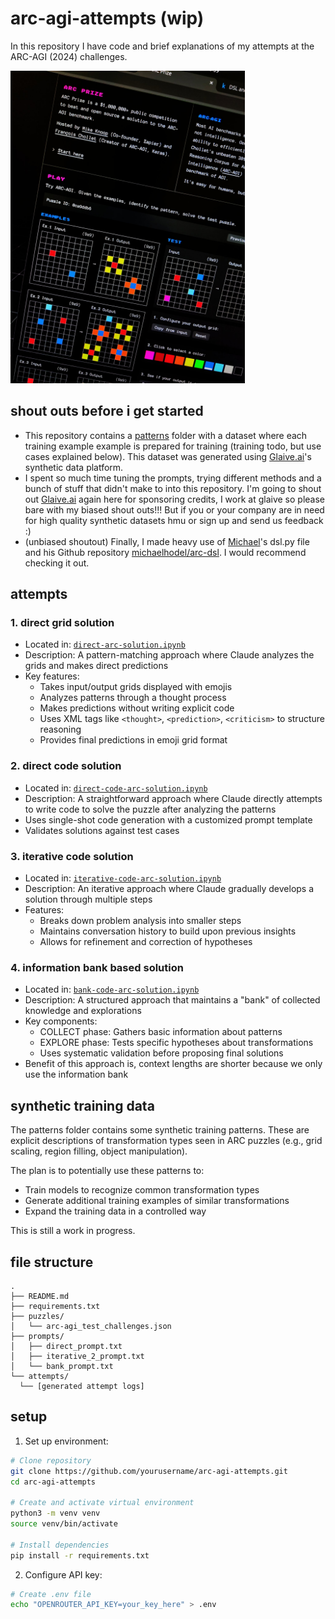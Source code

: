 # arc-agi-attempts (wip)

In this repository I have code and brief explanations of my attempts at the ARC-AGI (2024) challenges.

<img src="extra/image.png" height="500"/>

## shout outs before i get started
- This repository contains a [patterns](patterns) folder with a dataset where each training example example is prepared for training (training todo, but use cases explained below). This dataset was generated using [Glaive.ai](glaive.ai)'s synthetic data platform.
- I spent so much time tuning the prompts, trying different methods and a bunch of stuff that didn't make to into this repository. I'm going to shout out [Glaive.ai](glaive.ai) again here for sponsoring credits, I work at glaive so please bare with my biased shout outs!!! But if you or your company are in need for high quality synthetic datasets hmu or sign up and send us feedback :)
- (unbiased shoutout) Finally, I made heavy use of [Michael](https://x.com/bayesilicon)'s dsl.py file and his Github repository [michaelhodel/arc-dsl](https://github.com/michaelhodel/arc-dsl/blob/main/dsl.py). I would recommend checking it out.

## attempts

### 1. direct grid solution
- Located in: [`direct-arc-solution.ipynb`](direct-arc-solution.ipynb)
- Description: A pattern-matching approach where Claude analyzes the grids and makes direct predictions
- Key features:
  - Takes input/output grids displayed with emojis
  - Analyzes patterns through a thought process
  - Makes predictions without writing explicit code
  - Uses XML tags like `<thought>`, `<prediction>`, `<criticism>` to structure reasoning
  - Provides final predictions in emoji grid format

### 2. direct code solution
- Located in: [`direct-code-arc-solution.ipynb`](direct-code-arc-solution.ipynb)
- Description: A straightforward approach where Claude directly attempts to write code to solve the puzzle after analyzing the patterns
- Uses single-shot code generation with a customized prompt template
- Validates solutions against test cases

### 3. iterative code solution
- Located in: [`iterative-code-arc-solution.ipynb`](iterative-code-arc-solution.ipynb)
- Description: An iterative approach where Claude gradually develops a solution through multiple steps
- Features:
  - Breaks down problem analysis into smaller steps
  - Maintains conversation history to build upon previous insights
  - Allows for refinement and correction of hypotheses

### 4. information bank based solution
- Located in: [`bank-code-arc-solution.ipynb`](bank-code-arc-solution.ipynb)
- Description: A structured approach that maintains a "bank" of collected knowledge and explorations
- Key components:
  - COLLECT phase: Gathers basic information about patterns
  - EXPLORE phase: Tests specific hypotheses about transformations
  - Uses systematic validation before proposing final solutions
- Benefit of this approach is, context lengths are shorter because we only use the information bank

## synthetic training data
The patterns folder contains some synthetic training patterns. These are explicit descriptions of transformation types seen in ARC puzzles (e.g., grid scaling, region filling, object manipulation).

The plan is to potentially use these patterns to:
- Train models to recognize common transformation types
- Generate additional training examples of similar transformations
- Expand the training data in a controlled way

This is still a work in progress.

## file structure

```
.
├── README.md
├── requirements.txt
├── puzzles/
│   └── arc-agi_test_challenges.json
├── prompts/
│   ├── direct_prompt.txt
│   ├── iterative_2_prompt.txt
│   └── bank_prompt.txt
└── attempts/
  └── [generated attempt logs]
```

## setup

1. Set up environment:
```bash
# Clone repository
git clone https://github.com/yourusername/arc-agi-attempts.git
cd arc-agi-attempts

# Create and activate virtual environment
python3 -m venv venv
source venv/bin/activate

# Install dependencies
pip install -r requirements.txt
```

2. Configure API key:
```bash
# Create .env file
echo "OPENROUTER_API_KEY=your_key_here" > .env
```